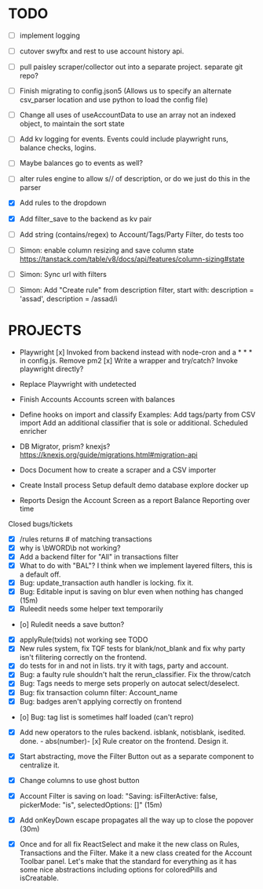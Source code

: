 # TODO
- [ ] implement logging
- [ ] cutover swyftx and rest to use account history api.
- [ ] pull paisley scraper/collector out into a separate project. separate git repo?
- [ ] Finish migrating to config.json5 (Allows us to specify an alternate csv_parser location and use python to load the config file)
- [ ] Change all uses of useAccountData to use an array not an indexed object, to maintain the sort state
- [ ] Add kv logging for events. Events could include playwright runs, balance checks, logins.
- [ ] Maybe balances go to events as well?

- [ ] alter rules engine to allow s// of description, or do we just do this in the parser
- [x] Add rules to the dropdown
- [x] Add filter_save to the backend as kv pair
- [ ] Add string (contains/regex) to Account/Tags/Party Filter, do tests too
- [ ] Simon: enable  column resizing and save column state https://tanstack.com/table/v8/docs/api/features/column-sizing#state
- [ ] Simon: Sync url with filters
- [ ] Simon: Add "Create rule" from description filter, start with: description = 'assad', description = /assad/i

# PROJECTS

- Playwright
       [x] Invoked from backend instead with node-cron and a * * * in config.js. Remove pm2
       [x] Write a wrapper and try/catch? Invoke playwright directly?
- Replace Playwright with undetected

- Finish Accounts
     Accounts screen with balances

- Define hooks on import and classify
       Examples: 
       Add tags/party from CSV import
       Add an additional classifier that is sole or additional.
       Scheduled enricher
     
- DB Migrator, prism? knexjs? https://knexjs.org/guide/migrations.html#migration-api

- Docs
       Document how to create a scraper and a CSV importer
       
- Create Install process
       Setup default demo database
       explore docker up

- Reports
       Design the Account Screen as a report
       Balance Reporting over time

Closed bugs/tickets
- [x] /rules returns # of matching transactions
- [x] why is \bWORD\b not working?
- [x] Add a backend filter for "All" in transactions filter
- [x] What to do with "BAL"? I think when we implement layered filters, this is a default off.
- [x] Bug: update_transaction auth handler is locking. fix it.
- [x] Bug: Editable input is saving on blur even when nothing has changed (15m)
- [x] Ruleedit needs some helper text temporarily
- [o] Ruledit needs a save button?
- [x] applyRule(txids) not working see TODO
- [x] New rules system, fix TQF tests for blank/not_blank and fix why party isn't filitering correctly on the frontend.
- [x] do tests for in and not in lists. try it with tags, party and account.
- [x] Bug: a faulty rule shouldn't halt the rerun_classifier. Fix the throw/catch
- [x] Bug: Tags needs to merge sets properly on autocat select/deselect.
- [x] Bug: fix transaction column filter: Account_name
- [x] Bug: badges aren't applying correctly on frontend
- [o] Bug: tag list is sometimes half loaded (can't repro)
- [x] Add new operators to the rules backend. isblank, notisblank, isedited. done.
       - abs(number)- [x] Rule creator on the frontend. Design it.
- [x] Start abstracting, move the Filter Button out as a separate component to centralize it.
- [x] Change columns to use ghost button
- [x] Account Filter is saving on load: "Saving: isFilterActive: false, pickerMode: "is", selectedOptions: []" (15m)
- [x] Add onKeyDown escape propagates all the way up to close the popover (30m)
- [x] Once and for all fix ReactSelect and make it the new class on Rules, Transactions and the Filter. Make it a new class created for the Account Toolbar panel. Let's make that the standard for everything as it has some nice abstractions including options for coloredPills and isCreatable.

